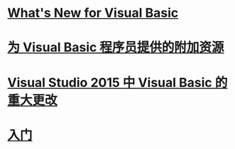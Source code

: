 # [What's New for Visual Basic](whats-new.md)
# [为 Visual Basic 程序员提供的附加资源](additional-resources.md)
# [Visual Studio 2015 中 Visual Basic 的重大更改](breaking-changes-in-visual-studio-2015.md)
# [入门](index.md)
